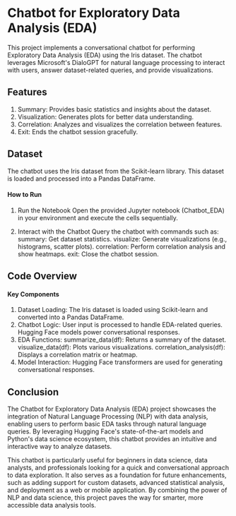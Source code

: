 # Chatbot for Exploratory Data Analysis (EDA)

This project implements a conversational chatbot for performing Exploratory Data Analysis (EDA) using the Iris dataset. The chatbot leverages Microsoft's DialoGPT for natural language processing to interact with users, answer dataset-related queries, and provide visualizations.

## Features
1. Summary: Provides basic statistics and insights about the dataset.
2. Visualization: Generates plots for better data understanding.
3. Correlation: Analyzes and visualizes the correlation between features.
4. Exit: Ends the chatbot session gracefully.

## Dataset
The chatbot uses the Iris dataset from the Scikit-learn library. This dataset is loaded and processed into a Pandas DataFrame.

#### How to Run
1. Run the Notebook
Open the provided Jupyter notebook (Chatbot_EDA) in your environment and execute the cells sequentially.

2. Interact with the Chatbot
Query the chatbot with commands such as:
summary: Get dataset statistics.
visualize: Generate visualizations (e.g., histograms, scatter plots).
correlation: Perform correlation analysis and show heatmaps.
exit: Close the chatbot session.

## Code Overview
#### Key Components
1. Dataset Loading:
The Iris dataset is loaded using Scikit-learn and converted into a Pandas DataFrame.
2. Chatbot Logic:
User input is processed to handle EDA-related queries.
Hugging Face models power conversational responses.
3. EDA Functions:
summarize_data(df): Returns a summary of the dataset.
visualize_data(df): Plots various visualizations.
correlation_analysis(df): Displays a correlation matrix or heatmap.
4. Model Interaction:
Hugging Face transformers are used for generating conversational responses.

## Conclusion
The Chatbot for Exploratory Data Analysis (EDA) project showcases the integration of Natural Language Processing (NLP) with data analysis,
enabling users to perform basic EDA tasks through natural language queries. By leveraging Hugging Face's state-of-the-art models and
Python's data science ecosystem, this chatbot provides an intuitive and interactive way to analyze datasets.

This chatbot is particularly useful for beginners in data science, data analysts, and professionals looking for a quick and 
conversational approach to data exploration. It also serves as a foundation for future enhancements, such as adding support 
for custom datasets, advanced statistical analysis, and deployment as a web or mobile application.
By combining the power of NLP and data science, this project paves the way for smarter, more accessible data analysis tools.

